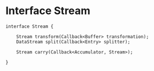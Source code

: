 
# Interface Stream

    interface Stream {

        Stream transform(Callback<Buffer> transformation);
        DataStream split(Callback<Entry> splitter);

        Stream carry(Callback<Accumulator, Stream>);

    }
